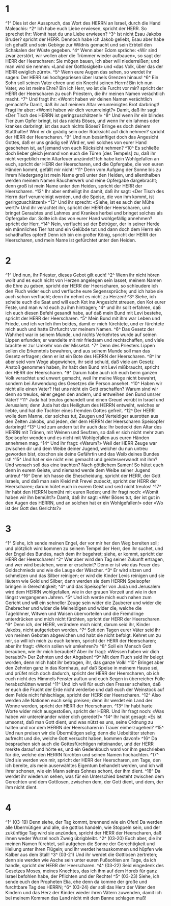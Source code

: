 # 1 
^1^ Dies ist der Ausspruch, das Wort des HERRN an Israel, durch die Hand Maleachis: ^2^ Ich habe euch Liebe erwiesen, spricht der HERR. So sprechet ihr: Womit hast du uns Liebe erwiesen? ^3^ Ist nicht Esau Jakobs Bruder? spricht der HERR. Dennoch habe ich Jakob geliebt, Esau aber habe ich gehaßt und sein Gebirge zur Wildnis gemacht und sein Erbteil den Schakalen der Wüste gegeben. ^4^ Wenn aber Edom spräche: «Wir sind zwar zerstört, wir wollen aber die Trümmer wieder aufbauen», so sagt der HERR der Heerscharen: Sie mögen bauen, ich aber will niederreißen; und man wird sie nennen: «Land der Gottlosigkeit» und «das Volk, über das der HERR ewiglich zürnt». ^5^ Wenn eure Augen das sehen, so werdet ihr sagen: Der HERR sei hochgepriesen über Israels Grenzen hinaus! ^6^ Ein Sohn soll seinen Vater ehren und ein Knecht seinen Herrn! Bin ich nun Vater, wo ist meine Ehre? Bin ich Herr, wo ist die Furcht vor mir? spricht der HERR der Heerscharen zu euch Priestern, die ihr meinen Namen verächtlich macht. ^7^ Und fragt ihr: «Womit haben wir deinen Namen verächtlich gemacht?» Damit, daß ihr auf meinem Altar verunreinigtes Brot darbringt! Fragt ihr aber: «Womit haben wir dich verunreinigt?» Damit, daß ihr sagt: «Der Tisch des HERRN ist geringzuschätzen!» ^8^ Und wenn ihr ein blindes Tier zum Opfer bringt, ist das nichts Böses, und wenn ihr ein lahmes oder krankes darbringt, ist das auch nichts Böses? Bringe es doch deinem Statthalter! Wird er dir gnädig sein oder Rücksicht auf dich nehmen? spricht der HERR der Heerscharen. ^9^ Und nun besänftiget doch das Angesicht Gottes, daß er uns gnädig sei! Wird er, weil solches von eurer Hand geschehen ist, auf jemand von euch Rücksicht nehmen? ^10^ Es schließe doch lieber gleich jemand von euch die Türen \[des Tempels\] zu, daß ihr nicht vergeblich mein Altarfeuer anzündet! Ich habe kein Wohlgefallen an euch, spricht der HERR der Heerscharen, und die Opfergabe, die von euren Händen kommt, gefällt mir nicht! ^11^ Denn vom Aufgang der Sonne bis zu ihrem Niedergang ist mein Name groß unter den Heiden, und allenthalben werden meinem Namen Räucherwerk und reine Opfergabe dargebracht; denn groß ist mein Name unter den Heiden, spricht der HERR der Heerscharen. ^12^ Ihr aber entheiligt ihn damit, daß ihr sagt: «Der Tisch des Herrn darf verunreinigt werden, und die Speise, die von ihm kommt, ist geringzuschätzen!» ^13^ Und ihr sprecht: «Siehe, ist es auch der Mühe wert?» Und ihr verachtet ihn, spricht der HERR der Heerscharen, und bringet Geraubtes und Lahmes und Krankes herbei und bringet solches als Opfergabe dar. Sollte ich das von eurer Hand wohlgefällig annehmen? spricht der Herr. ^14^ Nein, verflucht sei der Betrüger, der in seiner Herde ein männliches Tier hat und ein Gelübde tut und dann doch dem Herrn ein schadhaftes opfert! Denn ich bin ein großer König, spricht der HERR der Heerscharen, und mein Name ist gefürchtet unter den Heiden. 

# 2 
^1^ Und nun, ihr Priester, dieses Gebot gilt euch! ^2^ Wenn ihr nicht hören wollt und es euch nicht von Herzen angelegen sein lasset, meinem Namen die Ehre zu geben, spricht der HERR der Heerscharen, so schleudere ich den Fluch wider euch und verfluche eure Segenssprüche; und ich habe sie auch schon verflucht; denn ihr nehmt es nicht zu Herzen! ^3^ Siehe, ich schelte euch die Saat und will euch Kot ins Angesicht streuen, den Kot eurer Feste, und man wird euch zu ihm hintragen; ^4^ und ihr sollt erfahren, daß ich euch diesen Befehl gesandt habe, auf daß mein Bund mit Levi bestehe, spricht der HERR der Heerscharen. ^5^ Mein Bund mit ihm war Leben und Friede, und ich verlieh ihm beides, damit er mich fürchtete, und er fürchtete mich auch und hatte Ehrfurcht vor meinem Namen. ^6^ Das Gesetz der Wahrheit war in seinem Munde, und nichts Verkehrtes wurde auf seinen Lippen erfunden; er wandelte mit mir friedsam und rechtschaffen, und viele brachte er zur Umkehr von der Missetat. ^7^ Denn des Priesters Lippen sollen die Erkenntnis bewahren, und aus seinem Munde soll man das Gesetz erfragen; denn er ist ein Bote des HERRN der Heerscharen. ^8^ Ihr aber seid vom Wege abgewichen, ihr seid schuld, daß viele am Gesetz Anstoß genommen haben, ihr habt den Bund mit Levi mißbraucht, spricht der HERR der Heerscharen. ^9^ Darum habe auch ich euch beim ganzen Volk verachtet und unwert gemacht, weil ihr meine Wege nicht bewahrt, sondern bei Anwendung des Gesetzes die Person ansehet. ^10^ Haben wir nicht alle einen Vater? Hat uns nicht ein Gott erschaffen? Warum sind wir denn so treulos, einer gegen den andern, und entweihen den Bund unsrer Väter? ^11^ Juda hat treulos gehandelt und einen Greuel verübt in Israel und Jerusalem; denn Juda hat das Heiligtum des HERRN entweiht, welches er liebte, und hat die Tochter eines fremden Gottes gefreit. ^12^ Der HERR wolle dem Manne, der solches tut, Zeugen und Verteidiger ausrotten aus den Zelten Jakobs, und jeden, der dem HERRN der Heerscharen Speisopfer darbringt! ^13^ Und zum andern tut ihr auch das: Ihr bedeckt den Altar des HERRN mit Tränen, mit Weinen und Seufzen, so daß er sich nicht mehr zum Speisopfer wenden und es nicht mit Wohlgefallen aus euren Händen annehmen mag. ^14^ Und ihr fragt: «Warum?» Weil der HERR Zeuge war zwischen dir und dem Weibe deiner Jugend, welcher du nun untreu geworden bist, obschon sie deine Gefährtin und das Weib deines Bundes ist! ^15^ Und hat er sie nicht eins gemacht und geistesverwandt mit ihm? Und wonach soll das eine trachten? Nach göttlichem Samen! So hütet euch denn in eurem Geiste, und niemand werde dem Weibe seiner Jugend untreu! ^16^ Denn ich hasse die Ehescheidung, spricht der HERR, der Gott Israels, und daß man sein Kleid mit Frevel zudeckt, spricht der HERR der Heerscharen; darum hütet euch in eurem Geist und seid nicht treulos! ^17^ Ihr habt den HERRN bemüht mit euren Reden; und ihr fragt noch: «Womit haben wir ihn bemüht?» Damit, daß ihr sagt: «Wer Böses tut, der ist gut in den Augen des HERRN, und an solchen hat er ein Wohlgefallen!» oder «Wo ist der Gott des Gerichts?» 

# 3 
^1^ Siehe, ich sende meinen Engel, der vor mir her den Weg bereiten soll; und plötzlich wird kommen zu seinem Tempel der Herr, den ihr suchet, und der Engel des Bundes, nach dem ihr begehret; siehe, er kommt, spricht der HERR der Heerscharen! ^2^ Wer aber wird den Tag seiner Zukunft ertragen, und wer wird bestehen, wenn er erscheint? Denn er ist wie das Feuer des Goldschmieds und wie die Lauge der Wäscher. ^3^ Er wird sitzen und schmelzen und das Silber reinigen; er wird die Kinder Levis reinigen und sie läutern wie Gold und Silber; dann werden sie dem HERRN Speisopfer bringen in Gerechtigkeit; ^4^ und das Speisopfer von Juda und Jerusalem wird dem HERRN wohlgefallen, wie in der grauen Vorzeit und wie in den längst vergangenen Jahren. ^5^ Und ich werde mich euch nahen zum Gericht und will ein schneller Zeuge sein wider die Zauberer und wider die Ehebrecher und wider die Meineidigen und wider die, welche die Tagelöhner, Witwen und Waisen übervorteilen und die Fremdlinge unterdrücken und mich nicht fürchten, spricht der HERR der Heerscharen. ^6^ Denn ich, der HERR, verändere mich nicht, darum seid ihr, Kinder Jakobs, nicht aufgerieben worden. ^7^ Seit den Tagen eurer Väter seid ihr von meinen Geboten abgewichen und habt sie nicht befolgt. Kehret um zu mir, so will ich mich zu euch kehren, spricht der HERR der Heerscharen; aber ihr fragt: «Worin sollen wir umkehren?» ^8^ Soll ein Mensch Gott berauben, wie ihr mich beraubet? Aber ihr fragt: «Wessen haben wir dich beraubt?» Der Zehnten und der Abgaben! ^9^ Mit dem Fluch seid ihr belegt worden, denn mich habt ihr betrogen, ihr, das ganze Volk! ^10^ Bringet aber den Zehnten ganz in das Kornhaus, auf daß Speise in meinem Hause sei, und prüfet mich doch dadurch, spricht der HERR der Heerscharen, ob ich euch nicht des Himmels Fenster auftun und euch Segen in überreicher Fülle herabschütten werde! ^11^ Und ich will für euch den Fresser schelten, daß er euch die Frucht der Erde nicht verderbe und daß euch der Weinstock auf dem Felde nicht fehlschlage, spricht der HERR der Heerscharen. ^12^ Also werden alle Nationen euch selig preisen; denn ihr werdet ein Land der Wonne werden, spricht der HERR der Heerscharen. ^13^ Ihr habt harte Worte wider mich ausgestoßen, spricht der HERR. Und ihr fragt noch: «Was haben wir untereinander wider dich geredet?» ^14^ Ihr habt gesagt: «Es ist umsonst, daß man Gott dient, und was nützt es uns, seine Ordnung zu halten und vor dem HERRN der Heerscharen in Trauer einherzugehen? ^15^ Und nun preisen wir die Übermütigen selig; denn die Uebeltäter stehen aufrecht und die, welche Gott versucht haben, kommen davon!» ^16^ Da besprachen sich auch die Gottesfürchtigen miteinander, und der HERR merkte darauf und hörte es, und ein Gedenkbuch ward vor ihm geschrieben für die, welche den HERRN fürchten und seinen Namen hochachten. ^17^ Und sie werden von mir, spricht der HERR der Heerscharen, am Tage, den ich bereite, als mein auserwähltes Eigentum behandelt werden, und ich will ihrer schonen, wie ein Mann seines Sohnes schont, der ihm dient. ^18^ Da werdet ihr wiederum sehen, was für ein Unterschied besteht zwischen dem Gerechten und dem Gottlosen, zwischen dem, der Gott dient, und dem, der ihm nicht dient. 

# 4 
^1^ (03-19) Denn siehe, der Tag kommt, brennend wie ein Ofen! Da werden alle Übermütigen und alle, die gottlos handeln, wie Stoppeln sein, und der zukünftige Tag wird sie anzünden, spricht der HERR der Heerscharen, daß ihnen weder Wurzel noch Zweig übrigbleibt. ^2^ (03-20) Euch aber, die ihr meinen Namen fürchtet, soll aufgehen die Sonne der Gerechtigkeit und Heilung unter ihren Flügeln; und ihr werdet herauskommen und hüpfen wie Kälber aus dem Stall! ^3^ (03-21) Und ihr werdet die Gottlosen zertreten; denn sie werden wie Asche sein unter euren Fußsohlen am Tage, da ich handle, spricht der HERR der Heerscharen. ^4^ (03-22) Seid eingedenk des Gesetzes Moses, meines Knechtes, das ich ihm auf dem Horeb für ganz Israel befohlen habe, der Pflichten und der Rechte! ^5^ (03-23) Siehe, ich sende euch den Propheten Elia, ehe denn da komme der große und furchtbare Tag des HERRN; ^6^ (03-24) der soll das Herz der Väter den Kindern und das Herz der Kinder wieder ihren Vätern zuwenden, damit ich bei meinem Kommen das Land nicht mit dem Banne schlagen muß! 